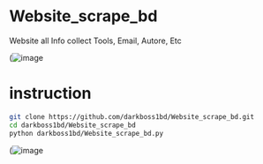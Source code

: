 # Website_scrape_bd
Website all Info collect Tools, Email, Autore, Etc

(![image](https://i.ibb.co.com/JbsYSBQ/scr.png)

# instruction
```bash
git clone https://github.com/darkboss1bd/Website_scrape_bd.git
cd darkboss1bd/Website_scrape_bd
python darkboss1bd/Website_scrape_bd.py
```

(![image](https://i.ibb.co.com/QFdtLSMc/usrbd.png)
